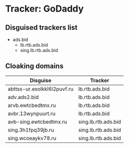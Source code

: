 # Tracker: GoDaddy

## Disguised trackers list

* ads.bid
    * lb.rtb.ads.bid
    * sing.lb.rtb.ads.bid

## Cloaking domains

| Disguise | Tracker |
| ---- | ---- |
| abttss-ur.exolkkl6i2puvf.ru | lb.rtb.ads.bid |
| adv.ads2.bid | lb.rtb.ads.bid |
| arvb.ewtcbedtmx.ru | lb.rtb.ads.bid |
| avbr.13wynpuurt.ru | lb.rtb.ads.bid |
| avb-sing.ewtcbedtmx.ru | sing.lb.rtb.ads.bid |
| sing.3h1fpq39jb.ru | sing.lb.rtb.ads.bid |
| sing.wcoeaykv78.ru | sing.lb.rtb.ads.bid |